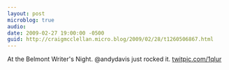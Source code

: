 ```yaml
---
layout: post
microblog: true
audio: 
date: 2009-02-27 19:00:00 -0500
guid: http://craigmcclellan.micro.blog/2009/02/28/t1260506867.html
---
```

At the Belmont Writer's Night. @andydavis just rocked it.  [twitpic.com/1qlur](http://twitpic.com/1qlur)
